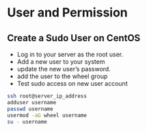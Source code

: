 # User and Permission

## Create a Sudo User on CentOS

- Log in to your server as the root user.
- Add a new user to your system
- update the new user’s password.
- add the user to the wheel group
- Test sudo access on new user account

```bash
ssh root@server_ip_address
adduser username
passwd username
usermod -aG wheel username
su - username
```